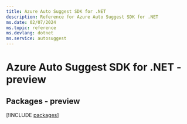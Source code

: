 ```yaml
---
title: Azure Auto Suggest SDK for .NET
description: Reference for Azure Auto Suggest SDK for .NET
ms.date: 02/07/2024
ms.topic: reference
ms.devlang: dotnet
ms.service: autosuggest
---
```

# Azure Auto Suggest SDK for .NET - preview
## Packages - preview
[!INCLUDE [packages](auto-suggest-index.md)]